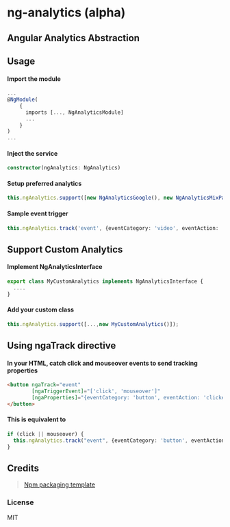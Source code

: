 # ng-analytics (alpha)

## Angular Analytics Abstraction

## Usage

#### Import the module

```typescript
...
@NgModule(
    {
      imports [..., NgAnalyticsModule]
      ...
    }
)
...
```

#### Inject the service

```typescript
constructor(ngAnalytics: NgAnalytics)
```

#### Setup preferred analytics

```typescript
this.ngAnalytics.support([new NgAnalyticsGoogle(), new NgAnalyticsMixPanel()])
```

#### Sample event trigger

```typescript
this.ngAnalytics.track('event', {eventCategory: 'video', eventAction: 'first play'})
```

## Support Custom Analytics

#### Implement NgAnalyticsInterface

```typescript
export class MyCustomAnalytics implements NgAnalyticsInterface {
  ....
}
```

#### Add your custom class

```typescript
this.ngAnalytics.support([...,new MyCustomAnalytics()]);
```

## Using ngaTrack directive

#### In your HTML, catch click and mouseover events to send tracking properties
```html
<button ngaTrack="event"
        [ngaTriggerEvent]="['click', 'mouseover']"
        [ngaProperties]="{eventCategory: 'button', eventAction: 'clicked or mouseover'}">
</button>
```
#### This is equivalent to

```typescript
if (click || mouseover) {
  this.ngAnalytics.track("event", {eventCategory: 'button', eventAction: 'clicked or mouseover'});
}
```

## Credits

> [Npm packaging template](https://github.com/davguij/angular-npm-module-seed)

### License

MIT
